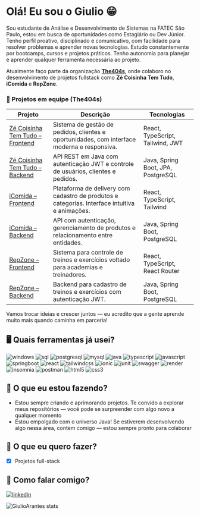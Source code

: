 # Olá! Eu sou o Giulio 😁

Sou estudante de Análise e Desenvolvimento de Sistemas na FATEC São Paulo, estou em busca de oportunidades como Estagiário ou Dev Júnior. Tenho perfil proativo, disciplinado e comunicativo, com facilidade para resolver problemas e aprender novas tecnologias. Estudo constantemente por bootcamps, cursos e projetos práticos. Tenho autonomia para planejar e aprender qualquer ferramenta necessária ao projeto.

Atualmente faço parte da organização **[The404s](https://github.com/grupo01-turma-java81)**, onde colaboro no desenvolvimento de projetos fullstack como **Zé Coisinha Tem Tudo**, **iComida** e **RepZone**.

### 🚀 Projetos em equipe (The404s)

| Projeto | Descrição | Tecnologias |
|--------|-----------|-------------|
| [Zé Coisinha Tem Tudo – Frontend](https://github.com/grupo01-turma-java81/ZeCoisinhaTemTudo-frontend) | Sistema de gestão de pedidos, clientes e oportunidades, com interface moderna e responsiva. | React, TypeScript, Tailwind, JWT |
| [Zé Coisinha Tem Tudo – Backend](https://github.com/grupo01-turma-java81/ZeCoisinhaTemTudo) | API REST em Java com autenticação JWT e controle de usuários, clientes e pedidos. | Java, Spring Boot, JPA, PostgreSQL |
| [iComida – Frontend](https://github.com/grupo01-turma-java81/icomida-frontend) | Plataforma de delivery com cadastro de produtos e categorias. Interface intuitiva e animações. | React, TypeScript, Tailwind |
| [iComida – Backend](https://github.com/grupo01-turma-java81/icomida) | API com autenticação, gerenciamento de produtos e relacionamento entre entidades. | Java, Spring Boot, PostgreSQL |
| [RepZone – Frontend](https://github.com/grupo01-turma-java81/repzone) | Sistema para controle de treinos e exercícios voltado para academias e treinadores. | React, TypeScript, React Router |
| [RepZone – Backend](https://github.com/grupo01-turma-java81/repzone-backend) | Backend para cadastro de treinos e exercícios com autenticação JWT. | Java, Spring Boot, PostgreSQL |


Vamos trocar ideias e crescer juntos — eu acredito que a gente aprende muito mais quando caminha em parceria!

## 🖥 Quais ferramentas já usei?

![windows](https://img.shields.io/badge/Windows-0078D6?style=flat&logo=windows&logoColor=white)
![sql](https://img.shields.io/badge/SQL-CC2927?style=flat&logo=microsoft-sql-server&logoColor=white)
![postgresql](https://img.shields.io/badge/PostgreSQL-336791?style=flat&logo=PostgreSQL&logoColor=white)
![mysql](https://img.shields.io/badge/MySQL-4479A1?style=flat&logo=MySQL&logoColor=white)
![java](https://img.shields.io/badge/Java-%23ED8B00.svg??style=for-the-badge&logo=openjdk&logoColor=white)
![typescript](https://shields.io/badge/TypeScript-3178C6?logo=TypeScript&logoColor=FFF&style=flat)
![javascript](https://img.shields.io/badge/Javascript-F7DF1E?style=flat&logo=javascript&logoColor=1d1d1d)
![springboot](https://img.shields.io/badge/SpringBoot-6DB33F?style=flat&logo=Spring&logoColor=white)
![react](https://img.shields.io/badge/-ReactJs-61DAFB?logo=react&logoColor=white&style=flat)
![tailwindcss](https://img.shields.io/badge/TailwindCSS-38B2AC?style=flat&logo=Tailwind-CSS&logoColor=white)
![ionic](https://img.shields.io/badge/Ionic-3880FF?style=flat&logo=ionic&logoColor=white)
![junit](https://img.shields.io/badge/junit-%23E33332?logo=junit5&logoColor=white)
![swagger](https://img.shields.io/badge/-Swagger-%23Clojure?style=flat&logo=swagger&logoColor=white)
![render](https://img.shields.io/badge/Vercel-000000?style=flat&logo=vercel&logoColor=white)
![insomnia](https://img.shields.io/badge/Insomnia-black?logo=insomnia&logoColor=5849BE)
![postman](https://img.shields.io/badge/Postman-FF6C37?style=flat&logo=Postman&logoColor=white)
![html5](https://img.shields.io/badge/HTML-E34F26?style=flat&logo=html5&logoColor=white)
![css3](https://img.shields.io/badge/CSS-1572B6?style=flat&logo=css3&logoColor=white)

## 🚀 O que eu estou fazendo?

* Estou sempre criando e aprimorando projetos. Te convido a explorar meus repositórios — você pode se surpreender com algo novo a qualquer momento
* Estou empolgado com o universo Java! Se estiverem desenvolvendo algo nessa área, contem comigo — estou sempre pronto para colaborar

## 🌟  O que eu quero fazer?

* [x] Projetos full-stack

## 👋 Como falar comigo?

[![linkedin](https://img.shields.io/badge/Linkedin-0af?style=for-the-badge&logo=linkedin&logoColor=fff)](https://www.linkedin.com/in/giulio-arantes/)

![GiulioArantes stats](https://github-readme-stats.vercel.app/api?username=giulioarantes&show_icons=true&theme=radical)
